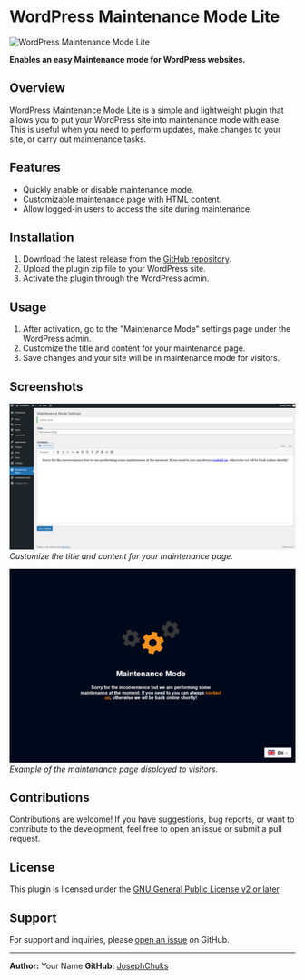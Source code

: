 # WordPress Maintenance Mode Lite

![WordPress Maintenance Mode Lite](https://your-plugin-image-url.jpg)

**Enables an easy Maintenance mode for WordPress websites.**

## Overview

WordPress Maintenance Mode Lite is a simple and lightweight plugin that allows you to put your WordPress site into
maintenance mode with ease. This is useful when you need to perform updates, make changes to your site, or carry out
maintenance tasks.

## Features

- Quickly enable or disable maintenance mode.
- Customizable maintenance page with HTML content.
- Allow logged-in users to access the site during maintenance.

## Installation

1. Download the latest release from the [GitHub repository](https://github.com/JosephChuks/wp-maintenance-lite/releases).
2. Upload the plugin zip file to your WordPress site.
3. Activate the plugin through the WordPress admin.

## Usage

1. After activation, go to the "Maintenance Mode" settings page under the WordPress admin.
2. Customize the title and content for your maintenance page.
3. Save changes and your site will be in maintenance mode for visitors.

## Screenshots

![Maintenance Mode Settings](screenshots/screenshot-1.png)
*Customize the title and content for your maintenance page.*

![Maintenance Mode Page](screenshots/screenshot-2.png)
*Example of the maintenance page displayed to visitors.*

## Contributions

Contributions are welcome! If you have suggestions, bug reports, or want to contribute to the development, feel free to
open an issue or submit a pull request.

## License

This plugin is licensed under the [GNU General Public License v2 or later](LICENSE.md).

## Support

For support and inquiries, please [open an issue](https://github.com/JosephChuks/wp-maintenance-lite/issues) on
GitHub.

---

**Author:** Your Name
**GitHub:** [JosephChuks](https://github.com/JosephChuks)
